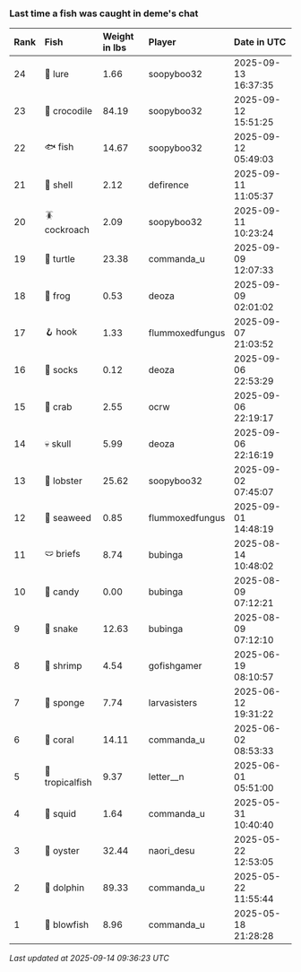 ### Last time a fish was caught in deme's chat

| Rank | Fish            | Weight in lbs | Player          | Date in UTC         |
|:-----|:----------------|:--------------|:----------------|:--------------------|
| 24   | 🎏 lure         | 1.66          | soopyboo32      | 2025-09-13 16:37:35 |
| 23   | 🐊 crocodile    | 84.19         | soopyboo32      | 2025-09-12 15:51:25 |
| 22   | 🐟 fish         | 14.67         | soopyboo32      | 2025-09-12 05:49:03 |
| 21   | 🐚 shell        | 2.12          | defirence       | 2025-09-11 11:05:37 |
| 20   | 🪳 cockroach    | 2.09          | soopyboo32      | 2025-09-11 10:23:24 |
| 19   | 🐢 turtle       | 23.38         | commanda_u      | 2025-09-09 12:07:33 |
| 18   | 🐸 frog         | 0.53          | deoza           | 2025-09-09 02:01:02 |
| 17   | 🪝 hook         | 1.33          | flummoxedfungus | 2025-09-07 21:03:52 |
| 16   | 🧦 socks        | 0.12          | deoza           | 2025-09-06 22:53:29 |
| 15   | 🦀 crab         | 2.55          | ocrw            | 2025-09-06 22:19:17 |
| 14   | 💀 skull        | 5.99          | deoza           | 2025-09-06 22:16:19 |
| 13   | 🦞 lobster      | 25.62         | soopyboo32      | 2025-09-02 07:45:07 |
| 12   | 🌿 seaweed      | 0.85          | flummoxedfungus | 2025-09-01 14:48:19 |
| 11   | 🩲 briefs       | 8.74          | bubinga         | 2025-08-14 10:48:02 |
| 10   | 🍬 candy        | 0.00          | bubinga         | 2025-08-09 07:12:21 |
| 9    | 🐍 snake        | 12.63         | bubinga         | 2025-08-09 07:12:10 |
| 8    | 🦐 shrimp       | 4.54          | gofishgamer     | 2025-06-19 08:10:57 |
| 7    | 🧽 sponge       | 7.74          | larvasisters    | 2025-06-12 19:31:22 |
| 6    | 🪸 coral        | 14.11         | commanda_u      | 2025-06-02 08:53:33 |
| 5    | 🐠 tropicalfish | 9.37          | letter__n       | 2025-06-01 05:51:00 |
| 4    | 🦑 squid        | 1.64          | commanda_u      | 2025-05-31 10:40:40 |
| 3    | 🦪 oyster       | 32.44         | naori_desu      | 2025-05-22 12:53:05 |
| 2    | 🐬 dolphin      | 89.33         | commanda_u      | 2025-05-22 11:55:44 |
| 1    | 🐡 blowfish     | 8.96          | commanda_u      | 2025-05-18 21:28:28 |

_Last updated at 2025-09-14 09:36:23 UTC_